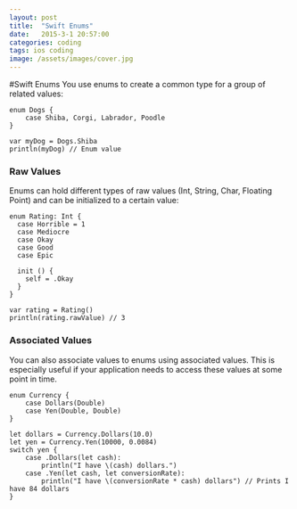 ```yaml
---
layout: post
title:  "Swift Enums"
date:   2015-3-1 20:57:00
categories: coding
tags: ios coding
image: /assets/images/cover.jpg
---
```

#Swift Enums
You use enums to create a common type for a group of related values:

```
enum Dogs {
	case Shiba, Corgi, Labrador, Poodle
}

var myDog = Dogs.Shiba
println(myDog) // Enum value
```

### Raw Values
Enums can hold different types of raw values (Int, String, Char, Floating Point) and can be initialized to a certain value:

```
enum Rating: Int {
  case Horrible = 1
  case Mediocre
  case Okay
  case Good
  case Epic

  init () {
    self = .Okay
  }
}

var rating = Rating()
println(rating.rawValue) // 3
```

### Associated Values
You can also associate values to enums using associated values. This is especially useful if your application needs to access these values at some point in time.

```
enum Currency {
	case Dollars(Double)
	case Yen(Double, Double)
}

let dollars = Currency.Dollars(10.0)
let yen = Currency.Yen(10000, 0.0084)
switch yen {
	case .Dollars(let cash):
		println("I have \(cash) dollars.")
	case .Yen(let cash, let conversionRate):
		println("I have \(conversionRate * cash) dollars") // Prints I have 84 dollars
}
```
